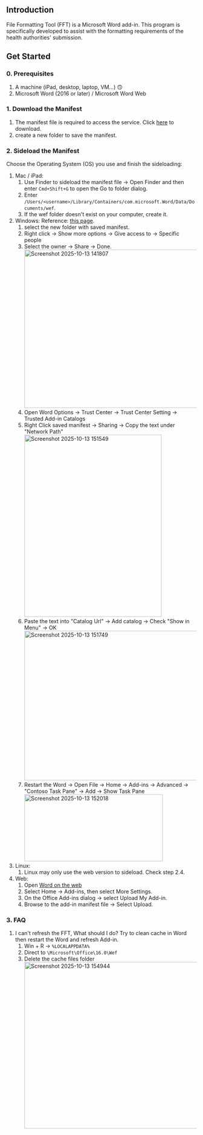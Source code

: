 ## Introduction
File Formatting Tool (FFT) is a Microsoft Word add-in. This program is specifically developed to assist with the formatting requirements of the health authorities' submission.

## Get Started
### 0. Prerequisites
1. A machine (iPad, desktop, laptop, VM...) 🙃
2. Microsoft Word (2016 or later) / Microsoft Word Web

### 1. Download the Manifest
1. The manifest file is required to access the service. Click [here](https://www.binltools.com/api/download/manifest_binltools.xml) to download.
2. create a new folder to save the manifest.

### 2. Sideload the Manifest
Choose the Operating System (OS) you use and finish the sideloading:
1. Mac / iPad:
   1. Use Finder to sideload the manifest file -> Open Finder and then enter `Cmd+Shift+G` to open the Go to folder dialog.
   2. Enter `/Users/<username>/Library/Containers/com.microsoft.Word/Data/Documents/wef`.
   3. If the wef folder doesn't exist on your computer, create it.
2. Windows:
   Reference: [this page](https://learn.microsoft.com/en-us/office/dev/add-ins/testing/create-a-network-shared-folder-catalog-for-task-pane-and-content-add-ins).
   1. select the new folder with saved manifest.
   2. Right click -> Show more options -> Give access to -> Specific people
   3. Select the owner -> Share -> Done. <img width="591" height="418" alt="Screenshot 2025-10-13 141807" src="https://github.com/user-attachments/assets/ff5aa902-a0b5-4840-87bf-d1765276bddd" />
   4. Open Word Options -> Trust Center -> Trust Center Setting -> Trusted Add-in Catalogs
   5. Right Click saved manifest -> Sharing -> Copy the text under "Network Path" <img width="363" height="481" alt="Screenshot 2025-10-13 151549" src="https://github.com/user-attachments/assets/e791012b-5a48-4616-8dd5-faf01d45de62" />
   6. Paste the text into "Catalog Url" -> Add catalog -> Check "Show in Menu" -> OK  <img width="813" height="395" alt="Screenshot 2025-10-13 151749" src="https://github.com/user-attachments/assets/37c5eaf8-873b-4896-9683-3af5513dd0d5" />
   7. Restart the Word -> Open File -> Home -> Add-ins -> Advanced -> "Contoso Task Pane" -> Add -> Show Task Pane <img width="366" height="177" alt="Screenshot 2025-10-13 152018" src="https://github.com/user-attachments/assets/e0f74560-3197-4658-8300-f7434c23e497" />
3. Linux:
   1. Linux may only use the web version to sideload. Check step 2.4.
4. Web:
   1. Open [Word on the web](https://word.cloud.microsoft/?wdOrigin=OFFICECOM-WEB.APPGALLERY)
   2. Select Home -> Add-ins, then select More Settings.
   3. On the Office Add-ins dialog -> select Upload My Add-in.
   4. Browse to the add-in manifest file -> Select Upload.

### 3. FAQ
1. I can't refresh the FFT, What should I do?
   Try to clean cache in Word then restart the Word and refresh Add-in.
   1. Win + R -> `%LOCALAPPDATA%`
   2. Direct to `\Microsoft\Office\16.0\Wef`
   3. Delete the cache files folder <img width="1089" height="440" alt="Screenshot 2025-10-13 154944" src="https://github.com/user-attachments/assets/1d1a5add-fbb3-436e-8808-0291a3bc510a" />
